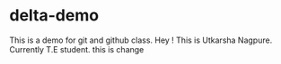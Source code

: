 # delta-demo
This is a demo for git and github class.
Hey ! This is Utkarsha Nagpure. Currently T.E student.
this is change 
